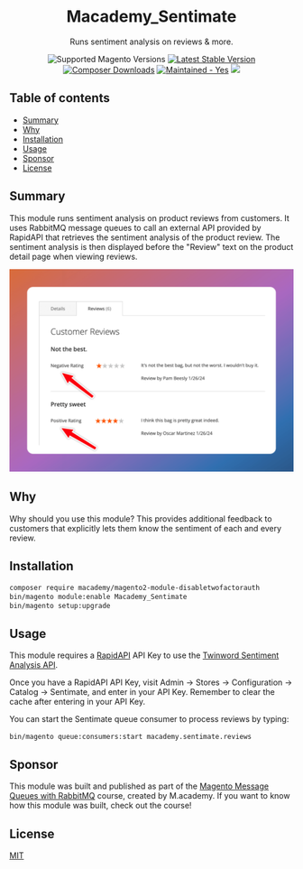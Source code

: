 <h1 align="center">Macademy_Sentimate</h1> 


<div align="center">
  <p>Runs sentiment analysis on reviews & more.</p>
  <img src="https://img.shields.io/badge/magento-2.4.4-brightgreen.svg?logo=magento&longCache=true&style=flat-square" alt="Supported Magento Versions" />
  <a href="https://packagist.org/packages/macademy/magento2-module-sentimate" target="_blank"><img src="https://img.shields.io/packagist/v/macademy/magento2-module-sentimate.svg?style=flat-square" alt="Latest Stable Version" /></a>
  <a href="https://packagist.org/packages/macademy/magento2-module-sentimate" target="_blank"><img src="https://poser.pugx.org/macademy/magento2-module-sentimate/downloads" alt="Composer Downloads" /></a>
  <a href="https://github.com/macademy/magento2-module-sentimate/pulse/monthly" target="_blank"><img src="https://img.shields.io/badge/maintained%3F-yes-brightgreen.svg?style=flat-square" alt="Maintained - Yes" /></a>
  <a href="https://opensource.org/licenses/MIT" target="_blank"><img src="https://img.shields.io/badge/license-MIT-blue.svg" /></a>
</div>

## Table of contents

- [Summary](#summary)
- [Why](#why)
- [Installation](#installation)
- [Usage](#usage)
- [Sponsor](#sponsor)
- [License](#license)

## Summary

This module runs sentiment analysis on product reviews from customers. It uses RabbitMQ message queues to call an external API provided by RapidAPI that retrieves the sentiment analysis of the product review. The sentiment analysis is then displayed before the "Review" text on the product detail page when viewing reviews.

![Demo](https://raw.githubusercontent.com/macademy/magento2-module-sentimate/master/docs/demo.png)

## Why

Why should you use this module? This provides additional feedback to customers that explicitly lets them know the sentiment of each and every review.

## Installation

```
composer require macademy/magento2-module-disabletwofactorauth
bin/magento module:enable Macademy_Sentimate
bin/magento setup:upgrade
```

## Usage

This module requires a [RapidAPI](https://rapidapi.com/auth/sign-up?referral=/twinword/api/sentiment-analysis) API Key to use the [Twinword Sentiment Analysis API](https://rapidapi.com/twinword/api/sentiment-analysis/).

Once you have a RapidAPI API Key, visit Admin -> Stores -> Configuration -> Catalog -> Sentimate, and enter in your API Key. Remember to clear the cache after entering in your API Key.

You can start the Sentimate queue consumer to process reviews by typing:

```
bin/magento queue:consumers:start macademy.sentimate.reviews
```

## Sponsor

This module was built and published as part of the [Magento Message Queues with RabbitMQ](https://m.academy/rabbitmq/) course, created by M.academy. If you want to know how this module was built, check out the course!

## License

[MIT](https://opensource.org/licenses/MIT)
